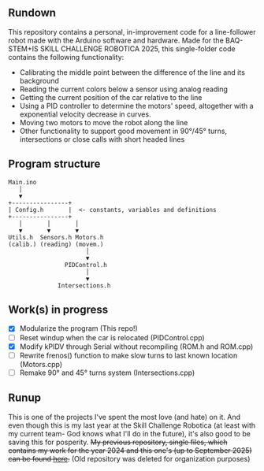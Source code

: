 ## Rundown

This repository contains a personal, in-improvement code for a line-follower robot made with the Arduino software and hardware.
Made for the BAQ-STEM+IS SKILL CHALLENGE ROBOTICA 2025, this single-folder code contains the following functionality:

- Calibrating the middle point between the difference of the line and its background
- Reading the current colors below a sensor using analog reading
- Getting the current position of the car relative to the line
- Using a PID controller to determine the motors' speed, altogether with a exponential velocity decrease in curves.
- Moving two motors to move the robot along the line
- Other functionality to support good movement in 90°/45° turns, intersections or close calls with short headed lines

## Program structure

```
Main.ino
   │
   ▼
+----------------+
| Config.h       |  <- constants, variables and definitions
+----------------+
   │       │       │
   ▼       ▼       ▼
Utils.h  Sensors.h Motors.h
(calib.) (reading) (movem.)
                      │
                      ▼
                PIDControl.h
                      │
                      ▼
              Intersections.h
```

## Work(s) in progress

- [X] Modularize the program (This repo!)
- [ ] Reset windup when the car is relocated (PIDControl.cpp)
- [X] Modify kPIDV through Serial without recompiling (ROM.h and ROM.cpp)
- [ ] Rewrite frenos() function to make slow turns to last known location (Motors.cpp)
- [ ] Remake 90° and 45° turns system (Intersections.cpp)

## Runup

This is one of the projects I've spent the most love (and hate) on it. And even though this is my last year at the Skill Challenge Robotica (at least with my current team- God knows what I'll do in the future), it's also good to be saving this for posperity.
~~My previous repository, single files, which contains my work for the year 2024 and this one's (up to September 2025) can be found [here](https://github.com/JustNotSebas/SKCHRobotica).~~ (Old repository was deleted for organization purposes)
